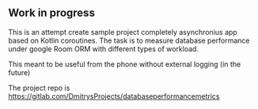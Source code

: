 ## Work in progress

This is an attempt create sample project completely asynchronius app based on Kotlin coroutines. The task is to measure database performance under google Room ORM with different types of workload.

This meant to be useful from the phone without external logging (in the future)

The project repo is https://gitlab.com/DmitrysProjects/databaseperformancemetrics
